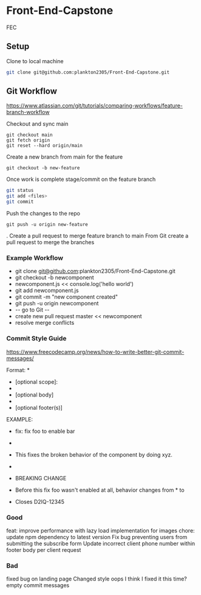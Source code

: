 # Front-End-Capstone
FEC

## Setup
Clone to local machine
```sh
git clone git@github.com:plankton2305/Front-End-Capstone.git
```


## Git Workflow
https://www.atlassian.com/git/tutorials/comparing-workflows/feature-branch-workflow

Checkout and sync main
```
git checkout main
git fetch origin
git reset --hard origin/main
```

Create a new branch from main for the feature
```
git checkout -b new-feature
```

Once work is complete stage/commit on the feature branch
``` sh
git status
git add <files>
git commit
```

Push the changes to the repo
```
git push -u origin new-feature
```

. Create a pull request to merge feature branch to main
From Git create a pull request to merge the branches


### Example Workflow
* git clone git@github.com:plankton2305/Front-End-Capstone.git
* git checkout -b newcomponent
* newcomponent.js << console.log('hello world')
* git add newcomponent.js
* git commit -m "new component created"
* git push -u origin newcomponent
* -- go to Git --
* create new pull request master << newcomponent
* resolve merge conflicts


### Commit Style Guide

https://www.freecodecamp.org/news/how-to-write-better-git-commit-messages/

Format:
*
* <type>[optional scope]: <description>
*
* [optional body]
*
* [optional footer(s)]

EXAMPLE:
* fix: fix foo to enable bar
*
* This fixes the broken behavior of the component by doing xyz.
*
* BREAKING CHANGE
* Before this fix foo wasn't enabled at all, behavior changes from * <old> to <new>

* Closes D2IQ-12345

### Good
feat: improve performance with lazy load implementation for images
chore: update npm dependency to latest version
Fix bug preventing users from submitting the subscribe form
Update incorrect client phone number within footer body per client request
### Bad
fixed bug on landing page
Changed style
oops
I think I fixed it this time?
empty commit messages